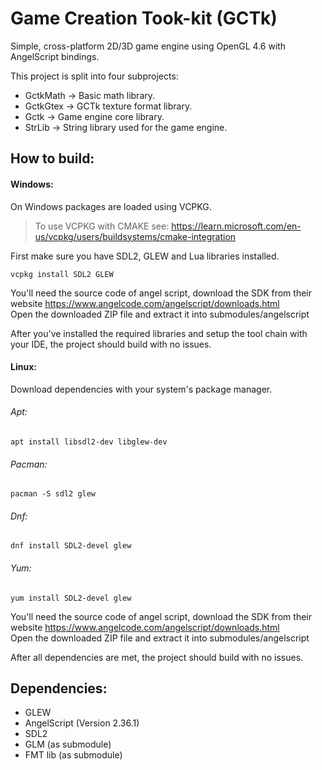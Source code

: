 # Game Creation Took-kit (GCTk)

Simple, cross-platform 2D/3D game engine using OpenGL 4.6 with AngelScript bindings.

This project is split into four subprojects:
- GctkMath -> Basic math library.
- GctkGtex -> GCTk texture format library.
- Gctk -> Game engine core library.
- StrLib -> String library used for the game engine.

## How to build:
#### Windows:
On Windows packages are loaded using VCPKG.<br/>
> To use VCPKG with CMAKE see: https://learn.microsoft.com/en-us/vcpkg/users/buildsystems/cmake-integration

First make sure you have SDL2, GLEW and Lua libraries installed.
```shell
vcpkg install SDL2 GLEW
```

You'll need the source code of angel script, download the SDK from their website https://www.angelcode.com/angelscript/downloads.html<br/>
Open the downloaded ZIP file and extract it into submodules/angelscript

After you've installed the required libraries and setup the tool chain with your IDE, the project should build with no issues.

#### Linux:

Download dependencies with your system's package manager.

###### Apt:
```shell
apt install libsdl2-dev libglew-dev
```
###### Pacman:
```shell
pacman -S sdl2 glew
```
###### Dnf:
```shell
dnf install SDL2-devel glew
```
###### Yum:
```shell
yum install SDL2-devel glew
```

You'll need the source code of angel script, download the SDK from their website https://www.angelcode.com/angelscript/downloads.html<br/>
Open the downloaded ZIP file and extract it into submodules/angelscript

After all dependencies are met, the project should build with no issues.

## Dependencies:
- GLEW
- AngelScript (Version 2.36.1)
- SDL2
- GLM (as submodule)
- FMT lib (as submodule)